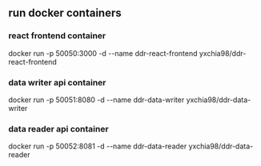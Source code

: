 ## run docker containers

### react frontend container

docker run -p 50050:3000 -d --name ddr-react-frontend yxchia98/ddr-react-frontend

### data writer api container

docker run -p 50051:8080 -d --name ddr-data-writer yxchia98/ddr-data-writer

### data reader api container

docker run -p 50052:8081 -d --name ddr-data-reader yxchia98/ddr-data-reader
